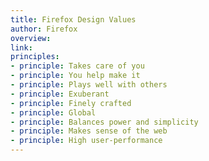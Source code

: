 ```yaml
---
title: Firefox Design Values
author: Firefox
overview:
link:
principles:
- principle: Takes care of you
- principle: You help make it
- principle: Plays well with others
- principle: Exuberant
- principle: Finely crafted
- principle: Global
- principle: Balances power and simplicity
- principle: Makes sense of the web
- principle: High user-performance
---
```

